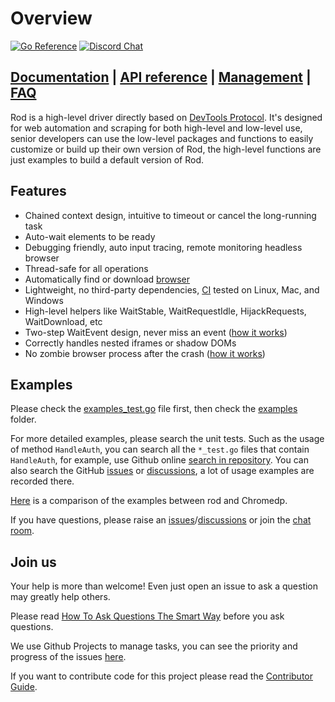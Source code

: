 # Overview

[![Go Reference](https://pkg.go.dev/badge/github.com/go-rod/rod.svg)](https://pkg.go.dev/github.com/go-rod/rod)
[![Discord Chat](https://img.shields.io/discord/719933559456006165.svg)][discord room]

## [Documentation](https://go-rod.github.io/) | [API reference](https://pkg.go.dev/github.com/go-rod/rod?tab=doc) | [Management](https://github.com/orgs/go-rod/projects/1) | [FAQ](https://go-rod.github.io/#/faq/README)

Rod is a high-level driver directly based on [DevTools Protocol](https://chromedevtools.github.io/devtools-protocol).
It's designed for web automation and scraping for both high-level and low-level use, senior developers can use the low-level packages and functions to easily
customize or build up their own version of Rod, the high-level functions are just examples to build a default version of Rod.

## Features

- Chained context design, intuitive to timeout or cancel the long-running task
- Auto-wait elements to be ready
- Debugging friendly, auto input tracing, remote monitoring headless browser
- Thread-safe for all operations
- Automatically find or download [browser](lib/launcher)
- Lightweight, no third-party dependencies, [CI](https://github.com/go-rod/rod/actions) tested on Linux, Mac, and Windows
- High-level helpers like WaitStable, WaitRequestIdle, HijackRequests, WaitDownload, etc
- Two-step WaitEvent design, never miss an event ([how it works](https://github.com/ysmood/goob))
- Correctly handles nested iframes or shadow DOMs
- No zombie browser process after the crash ([how it works](https://github.com/ysmood/leakless))

## Examples

Please check the [examples_test.go](examples_test.go) file first, then check the [examples](lib/examples) folder.

For more detailed examples, please search the unit tests.
Such as the usage of method `HandleAuth`, you can search all the `*_test.go` files that contain `HandleAuth`,
for example, use Github online [search in repository](https://github.com/go-rod/rod/search?q=HandleAuth&unscoped_q=HandleAuth).
You can also search the GitHub [issues](https://github.com/go-rod/rod/issues) or [discussions](https://github.com/go-rod/rod/discussions),
a lot of usage examples are recorded there.

[Here](lib/examples/compare-chromedp) is a comparison of the examples between rod and Chromedp.

If you have questions, please raise an [issues](https://github.com/go-rod/rod/issues)/[discussions](https://github.com/go-rod/rod/discussions) or join the [chat room][discord room].

## Join us

Your help is more than welcome! Even just open an issue to ask a question may greatly help others.

Please read [How To Ask Questions The Smart Way](http://www.catb.org/~esr/faqs/smart-questions.html) before you ask questions.

We use Github Projects to manage tasks, you can see the priority and progress of the issues [here](https://github.com/orgs/go-rod/projects/1).

If you want to contribute code for this project please read the [Contributor Guide](.github/CONTRIBUTING.md).

[discord room]: https://discord.gg/CpevuvY
[中文文档]: https://go-rod.github.io/i18n/zh-CN
